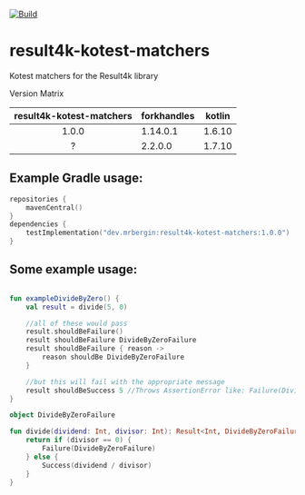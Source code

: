 [![Build](https://github.com/MrBergin/result4k-kotest-matchers/actions/workflows/build.yaml/badge.svg?branch=main)](https://github.com/MrBergin/result4k-kotest-matchers/actions/workflows/build.yaml)

# result4k-kotest-matchers

Kotest matchers for the Result4k library

Version Matrix

| result4k-kotest-matchers | forkhandles | kotlin |
|:------------------------:|-------------|--------|
|          1.0.0           | 1.14.0.1    | 1.6.10 |
|            ?             | 2.2.0.0     | 1.7.10 |

## Example Gradle usage:

```kotlin
repositories {
    mavenCentral()
}
dependencies {
    testImplementation("dev.mrbergin:result4k-kotest-matchers:1.0.0")
}
```

## Some example usage:

```kotlin

fun exampleDivideByZero() {
    val result = divide(5, 0)

    //all of these would pass
    result.shouldBeFailure()
    result shouldBeFailure DivideByZeroFailure
    result shouldBeFailure { reason ->
        reason shouldBe DivideByZeroFailure
    }

    //but this will fail with the appropriate message
    result shouldBeSuccess 5 //Throws AssertionError like: Failure(DivideByZero) should be Success(5)
}

object DivideByZeroFailure

fun divide(dividend: Int, divisor: Int): Result<Int, DivideByZeroFailure> {
    return if (divisor == 0) {
        Failure(DivideByZeroFailure)
    } else {
        Success(dividend / divisor)
    }
}
```